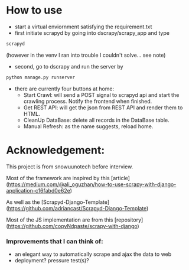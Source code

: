 # How to use

* start a virtual enviornment satisfying the requirement.txt
* first initiate scrapyd by going into dscrapy/scrapy_app and type

```bash
scrapyd
```

(however in the venv I ran into trouble I couldn't solve... see note)

* second, go to dscrapy and run the server by
```bash
python manage.py runserver
```

* there are currently four buttons at home:
	* Start Crawl: will send a POST signal to scrapyd api and start the crawling process.  Notify the frontend when finished.
	* Get REST API: will get the json from REST API and render them to HTML.
	* CleanUp DataBase: delete all records in the DataBase table.
	* Manual Refresh: as the name suggests, reload home.


# Acknowledgement: 

This project is from snowuunotech before interview.

Most of the framework are inspired by this [article] (https://medium.com/@ali_oguzhan/how-to-use-scrapy-with-django-application-c16fabd0e62e)

As well as the [Scrapyd-Django-Template] (https://github.com/adriancast/Scrapyd-Django-Template)

Most of the JS implementation are from this [repository] (https://github.com/copyNdpaste/scrapy-with-django)


### Improvements that I can think of:

  * an elegant way to automatically scrape and ajax the data to web
  * deployment? pressure test(s)?
